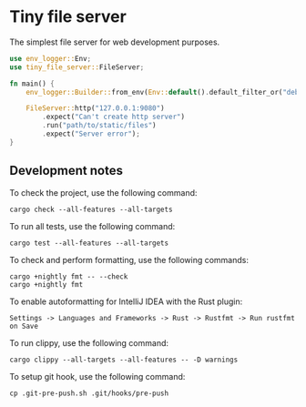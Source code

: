 # Tiny file server

The simplest file server for web development purposes.

```rust
use env_logger::Env;
use tiny_file_server::FileServer;

fn main() {
    env_logger::Builder::from_env(Env::default().default_filter_or("debug")).init();

    FileServer::http("127.0.0.1:9080")
        .expect("Can't create http server")
        .run("path/to/static/files")
        .expect("Server error");
}
```

## Development notes

To check the project, use the following command:

```shell script
cargo check --all-features --all-targets
```

To run all tests, use the following command:

```shell script
cargo test --all-features --all-targets
```

To check and perform formatting, use the following commands:

```shell script
cargo +nightly fmt -- --check
cargo +nightly fmt
```

To enable autoformatting for IntelliJ IDEA with the Rust plugin:

`Settings -> Languages and Frameworks -> Rust -> Rustfmt -> Run rustfmt on Save`

To run clippy, use the following command:

```shell script
cargo clippy --all-targets --all-features -- -D warnings
```

To setup git hook, use the following command:

```shell script
cp .git-pre-push.sh .git/hooks/pre-push
```